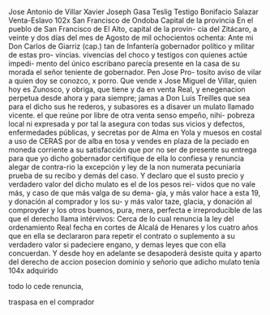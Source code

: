 Jose Antonio de Villar
Xavier
Joseph Gasa Teslig
Testigo Bonifacio Salazar
Venta-Eslavo
102x
San Francisco de Ondoba
Capital de la provincia
En el pueblo de San Francisco de El Alto, capital de la provin-
cia del Zitácaro, a veinte y dos días del mes de Agosto de
mil ochocientos ochenta: Ante mi Don Carlos de Giarriz (cap.)
tan de Infantería gobernador político y militar de estas pro-
vincias.
vivencias del choco y testigos con quienes actúe impedi- mento del único escribano parecía presente en la casa de su morada el señor teniente de gobernador. Pen Jose Pro- tosito aviso de vilar a quien doy se conozco, x porro. Que vende x
Jose Miguel de Villar, quien hoy es Zunosco, y obriga, que tiene y da en venta Real, y enegenacion perpetua desde ahora y para siempre; jamas a Don Luis Treilles que sea para el dicho sus he rederos, y subasores es a disaver un mulato llamado vicente.
el que reúne por libre de otra venta senso empeño, nihi- pobreza local ni expresada y por tal la asegura con todas sus vicios y defectos, enfermedades públicas, y secretas por de Alma en Yola y muesos en costal a uso de
CERAS por de alba en tosa y vendes en plaza de la
peciado en moneda corriente a su satisfacción que por no ser de presente su entrega para que yo dicho gobernador certifique de ella lo confiesa y renuncia alegar de contra-rio la excepción y ley de la non numerata pecuniaria prueba
de su recibo y demás del caso. Y declaro que el susto precio y verdadero valor del dicho mulato es el de los pesos rei- vidos que no vale más, y caso de que más valga de su dema- gía, y más valor hace a esta 19, y donación al comprador y los su-
y más valor taze, glacia, y donación al comproyder y los otros buenos, pura, mera, perfecta e irreproducible de las que el derecho llama intérvivos: Cerca de lo cual renuncia la ley del ordenamiento Real fecha en cortes de Alcalá de Henares
y los cuatro años que en ella se declararon para repetir el contrato o suplemento a su verdadero valor si padeciere engano,
y demas leyes que con ella concuerdan. Y desde hoy en adelante se desapoderá desiste quita y aparto del derecho de
accion
posecion
dominio
y
señorio
que
adicho
mulato
tenía
104x
adquirido

todo
lo
cede
renuncia,

traspasa
en
el
comprador